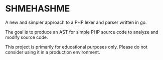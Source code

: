 SHMEHASHME
==========

A new and simpler approach to a PHP lexer and parser written in go.

The goal is to produce an AST for simple PHP source code to analyze and modify source code.

This project is primarily for educational purposes only. Please do not consider using it in a
production environment.